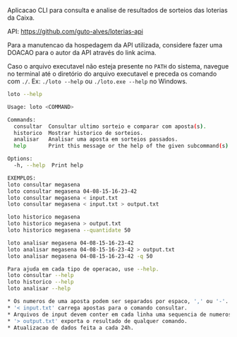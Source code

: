 Aplicacao CLI para consulta e analise de resultados de sorteios das loterias da Caixa.

API: https://github.com/guto-alves/loterias-api

Para a manutencao da hospedagem da API utilizada, considere fazer uma DOACAO para o autor da API através do link acima.

Caso o arquivo executavel não esteja presente no `PATH` do sistema, navegue no terminal até o diretório do arquivo executavel e preceda os comando com `./`. Ex: `./loto --help` ou `./loto.exe --help` no Windows.

```bash
loto --help
```

```bash
Usage: loto <COMMAND>

Commands:
  consultar  Consultar ultimo sorteio e comparar com aposta(s).
  historico  Mostrar historico de sorteios.
  analisar   Analisar uma aposta em sorteios passados.
  help       Print this message or the help of the given subcommand(s)

Options:
  -h, --help  Print help

EXEMPLOS:
loto consultar megasena
loto consultar megasena 04-08-15-16-23-42
loto consultar megasena < input.txt
loto consultar megasena < input.txt > output.txt

loto historico megasena
loto historico megasena > output.txt
loto historico megasena --quantidate 50

loto analisar megasena 04-08-15-16-23-42
loto analisar megasena 04-08-15-16-23-42 > output.txt
loto analisar megasena 04-08-15-16-23-42 -q 50

Para ajuda em cada tipo de operacao, use --help.
loto consultar --help
loto historico --help
loto analisar --help

* Os numeros de uma aposta podem ser separados por espaco, ',' ou '-'.
* '< input.txt' carrega apostas para o comando consultar.
* Arquivos de input devem conter em cada linha uma sequencia de numeros referentes a uma aposta.
* '> output.txt' exporta o resultado de qualquer comando.
* Atualizacao de dados feita a cada 24h.
```